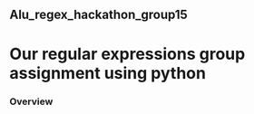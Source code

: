 ## Alu_regex_hackathon_group15

# Our regular expressions group assignment using python

### Overview

